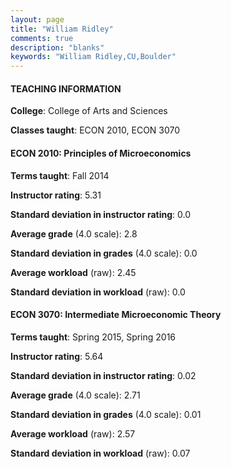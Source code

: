 ```yaml
---
layout: page
title: "William Ridley" 
comments: true
description: "blanks"
keywords: "William Ridley,CU,Boulder"
---
```

<head>
<script src="https://ajax.googleapis.com/ajax/libs/jquery/2.1.3/jquery.min.js"></script>
<script src="https://dl.dropboxusercontent.com/s/pc42nxpaw1ea4o9/highcharts.js?dl=0"></script>
<!-- <script src="../assets/js/highcharts.js"></script> -->
<style type="text/css">@font-face {
	font-family: "Bebas Neue";
	src: url(https://www.filehosting.org/file/details/544349/BebasNeue Regular.otf) format("opentype");
	}
	h1.Bebas { 
		font-family: "Bebas Neue", Verdana, Tahoma;
	}
</style>
</head>
	   
#### TEACHING INFORMATION

**College**: College of Arts and Sciences

**Classes taught**: ECON 2010, ECON 3070

#### ECON 2010: Principles of Microeconomics

**Terms taught**: Fall 2014

**Instructor rating**: 5.31

**Standard deviation in instructor rating**: 0.0

**Average grade** (4.0 scale): 2.8

**Standard deviation in grades** (4.0 scale): 0.0

**Average workload** (raw): 2.45

**Standard deviation in workload** (raw): 0.0

#### ECON 3070: Intermediate Microeconomic Theory

**Terms taught**: Spring 2015, Spring 2016

**Instructor rating**: 5.64

**Standard deviation in instructor rating**: 0.02

**Average grade** (4.0 scale): 2.71

**Standard deviation in grades** (4.0 scale): 0.01

**Average workload** (raw): 2.57

**Standard deviation in workload** (raw): 0.07

